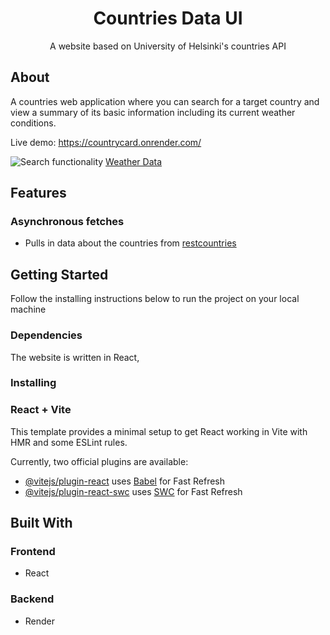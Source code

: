 <div align="center">
  <h1>Countries Data UI</h1>
  <p>A website based on University of Helsinki's countries API</p>
</div>

## About
A countries web application where you can search for a target country and view a summary of its basic information including its current weather conditions.

Live demo: https://countrycard.onrender.com/

![Search functionality](assets/search.png)
[Weather Data](assets/weather.png)

## Features

### Asynchronous fetches
* Pulls in data about the countries from [restcountries](https://studies.cs.helsinki.fi/restcountries/)

## Getting Started

Follow the installing instructions below to run the project on your local machine

### Dependencies

The website is written in React,

### Installing

### React + Vite

This template provides a minimal setup to get React working in Vite with HMR and some ESLint rules.

Currently, two official plugins are available:

- [@vitejs/plugin-react](https://github.com/vitejs/vite-plugin-react/blob/main/packages/plugin-react/README.md) uses [Babel](https://babeljs.io/) for Fast Refresh
- [@vitejs/plugin-react-swc](https://github.com/vitejs/vite-plugin-react-swc) uses [SWC](https://swc.rs/) for Fast Refresh

## Built With

### Frontend

* React

### Backend

* Render

